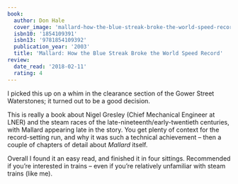 ```yaml
---
book:
  author: Don Hale
  cover_image: 'mallard-how-the-blue-streak-broke-the-world-speed-record.jpg'
  isbn10: '1854109391'
  isbn13: '9781854109392'
  publication_year: '2003'
  title: 'Mallard: How the Blue Streak Broke the World Speed Record'
review:
  date_read: '2018-02-11'
  rating: 4
---
```


I picked this up on a whim in the clearance section of the Gower Street Waterstones; it turned out to be a good decision.

This is really a book about Nigel Gresley (Chief Mechanical Engineer at LNER) and the steam races of the late-nineteenth/early-twentieth centuries, with Mallard appearing late in the story. You get plenty of context for the record-setting run, and why it was such a technical achievement – then a couple of chapters of detail about *Mallard* itself.

Overall I found it an easy read, and finished it in four sittings. Recommended if you’re interested in trains – even if you’re relatively unfamiliar with steam trains (like me).
